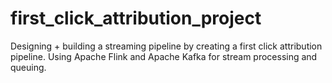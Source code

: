 # first_click_attribution_project
Designing + building a streaming pipeline by creating a first click attribution pipeline. Using Apache Flink and Apache Kafka for stream processing and queuing.
